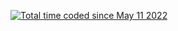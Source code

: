 <a href="https://wakatime.com/@43a50c5b-fd67-42a2-8aeb-8bd80f41e38d"><img src="https://wakatime.com/badge/user/43a50c5b-fd67-42a2-8aeb-8bd80f41e38d.svg" alt="Total time coded since May 11 2022" /></a>


<!--**Vodiik/vodiik** is a ✨ _special_ ✨ repository because its `README.md` (this file) appears on your GitHub profile.

Here are some ideas to get you started:

- 🔭 I’m currently working on ...
- 🌱 I’m currently learning ...
- 👯 I’m looking to collaborate on ...
- 🤔 I’m looking for help with ...
- 💬 Ask me about ...
- 📫 How to reach me: ...
- 😄 Pronouns: ...
- ⚡ Fun fact: ...
-->
